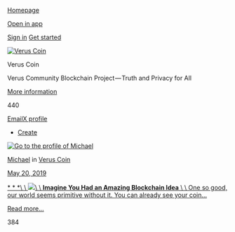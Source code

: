 [Homepage](https://medium.com/)

[Open in app](https://rsci.app.link/?%24canonical_url=https%3A%2F%2Fmedium.com/veruscoin%3F~feature=LoMobileNavBar&~channel=ShowCollectionHome&~stage=m2)

[Sign in](https://medium.com/m/signin?redirect=https%3A%2F%2Fmedium.com%2Fveruscoin%2Ftagged%2Fcreate&source=--------------------------nav_reg&operation=login) [Get started](https://medium.com/m/signin?redirect=https%3A%2F%2Fmedium.com%2Fveruscoin%2Ftagged%2Fcreate&source=--------------------------nav_reg&operation=register)

[![Verus Coin](https://cdn-images-1.medium.com/fit/c/72/72/1*icQiqanl8-WwUHzWxLgNkg.png)](https://medium.com/veruscoin "Go to Verus Coin")

Verus Coin

Verus Community Blockchain Project — Truth and Privacy for All

[More information](https://medium.com/veruscoin/about)

440

[Email](mailto:mike@veruscoin.io "Email")[X profile](https://twitter.com/VerusCoin "X profile")

- [Create](https://medium.com/tag/create)

[![Go to the profile of Michael](https://cdn-images-1.medium.com/fit/c/72/72/1*fxwy6OxPl-eoLXsf2jOSEQ.jpeg)](https://medium.com/@michael.vrsc)

[Michael](https://medium.com/@michael.vrsc?source=---------0-----------------------) in [Verus Coin](https://medium.com/veruscoin?source=---------0-----------------------)

[May 20, 2019](https://medium.com/veruscoin/public-blockchains-as-a-service-36c858bcfe2f?source=---------0-----------------------)

[* * *\\
\\
![](https://cdn-images-1.medium.com/freeze/fit/t/60/18/1*fmmjhhSMhQEB2wEXHKzDLQ.jpeg?q=20)\\
\\
**Imagine You Had an Amazing Blockchain Idea** \\
\\
One so good, our world seems primitive without it. You can already see your coin…](https://medium.com/veruscoin/public-blockchains-as-a-service-36c858bcfe2f?source=---------0-----------------------)

[Read more…](https://medium.com/veruscoin/public-blockchains-as-a-service-36c858bcfe2f?source=---------0-----------------------)

384
